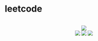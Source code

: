 # leetcode

<div align="center">
<br/>
<img src="https://img.shields.io/badge/Solved-495/3102%20=%2016%25-blue.svg?style=flat-square" />
<br/>
<img src="https://img.shields.io/badge/Easy-216/785-5CB85D.svg?style=flat-square" />
<img src="https://img.shields.io/badge/Medium-216/1628-F0AE4E.svg?style=flat-square" />
<img src="https://img.shields.io/badge/Hard-63/689-D95450.svg?style=flat-square" />
</div>
